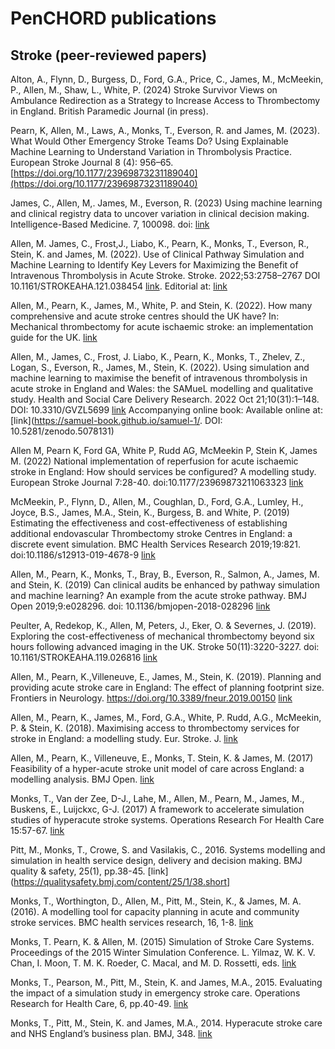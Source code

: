 # PenCHORD publications

## Stroke (peer-reviewed papers)

Alton, A., Flynn, D., Burgess, D., Ford, G.A., Price, C., James, M., McMeekin, P., Allen, M., Shaw, L., White, P. (2024) Stroke Survivor Views on Ambulance Redirection as a Strategy to Increase Access to Thrombectomy in England. British Paramedic Journal (in press).

Pearn, K, Allen, M., Laws, A., Monks, T., Everson, R. and James, M. (2023). What Would Other Emergency Stroke Teams Do? Using Explainable Machine Learning to Understand Variation in Thrombolysis Practice. European Stroke Journal 8 (4): 956–65. [https://doi.org/10.1177/23969873231189040](https://doi.org/10.1177/23969873231189040)

James, C., Allen, M,. James, M., Everson, R. (2023) Using machine learning and clinical registry data to uncover variation in clinical decision making. Intelligence-Based Medicine. 7, 100098. doi: [link](https://doi.org/10.1016/j.ibmed.2023.100098)

Allen, M. James, C., Frost,J., Liabo, K., Pearn, K., Monks, T., Everson, R., Stein, K. and James, M.  (2022). Use of Clinical Pathway Simulation and Machine Learning to Identify Key Levers for Maximizing the Benefit of Intravenous Thrombolysis in Acute Stroke.  Stroke. 2022;53:2758–2767 DOI 10.1161/STROKEAHA.121.038454 [link](https://www.ahajournals.org/doi/10.1161/STROKEAHA.121.038454). Editorial at: [link](https://www.ahajournals.org/doi/10.1161/STROKEAHA.122.039954)

Allen, M., Pearn, K., James, M., White, P. and Stein, K. (2022). How many comprehensive and acute stroke centres should the UK have? In: Mechanical thrombectomy for acute ischaemic stroke: an implementation guide for the UK. [link](https://www.oxfordahsn.org/wp-content/uploads/2022/02/Mechanical-Thrombectomy-for-Ischaemic-Stroke-February-2022.pdf)

Allen, M., James, C., Frost, J. Liabo, K., Pearn, K., Monks, T., Zhelev, Z., Logan, S., Everson, R., James, M., Stein, K. (2022). Using simulation and machine learning to maximise the benefit of intravenous thrombolysis in acute stroke in England and Wales: the SAMueL modelling and qualitative study. Health and Social Care Delivery Research. 2022 Oct 21;10(31):1–148. DOI: 10.3310/GVZL5699 [link](https://pubmed.ncbi.nlm.nih.gov/36302070/) Accompanying online book: Available online at: [link](https://samuel-book.github.io/samuel-1/. DOI: 10.5281/zenodo.5078131)

Allen M, Pearn K, Ford GA, White P, Rudd AG, McMeekin P, Stein K, James M. (2022) National implementation of reperfusion for acute ischaemic stroke in England: How should services be configured? A modelling study. European Stroke Journal 7:28-40. doi:10.1177/23969873211063323 [link](https://journals.sagepub.com/doi/10.1177/23969873211063323)

McMeekin, P., Flynn, D., Allen, M., Coughlan, D., Ford, G.A., Lumley, H., Joyce, B.S., James, M.A., Stein, K., Burgess, B. and White, P. (2019) Estimating the effectiveness and cost-effectiveness of establishing additional endovascular Thrombectomy stroke Centres in England: a discrete event simulation. BMC Health Services Research 2019;19:821. doi:10.1186/s12913-019-4678-9 [link](https://bmchealthservres.biomedcentral.com/articles/10.1186/s12913-019-4678-9)

Allen, M., Pearn, K., Monks, T., Bray, B., Everson, R., Salmon, A., James, M. and Stein, K. (2019) Can clinical audits be enhanced by pathway simulation and machine learning? An example from the acute stroke pathway. BMJ Open 2019;9:e028296. doi: 10.1136/bmjopen-2018-028296 [link](https://bmjopen.bmj.com/content/9/9/e028296)

Peulter, A, Redekop, K., Allen, M, Peters, J., Eker, O. & Severnes, J. (2019). Exploring the cost-effectiveness of mechanical thrombectomy beyond six hours following advanced imaging in the UK. Stroke 50(11):3220-3227. doi: 10.1161/STROKEAHA.119.026816 [link](https://www.ahajournals.org/doi/10.1161/STROKEAHA.119.026816)

Allen, M., Pearn, K.,Villeneuve, E., James, M., Stein, K. (2019). Planning and providing acute stroke care in England: The effect of planning footprint size. Frontiers in Neurology. https://doi.org/10.3389/fneur.2019.00150 [link](https://www.frontiersin.org/journals/neurology/articles/10.3389/fneur.2019.00150/full)

Allen, M., Pearn, K., James, M., Ford, G.A., White, P. Rudd, A.G., McMeekin, P. & Stein, K. (2018). Maximising access to thrombectomy services for stroke in England: a modelling study. Eur. Stroke. J. [link](http://journals.sagepub.com/doi/10.1177/2396987318785421)

Allen, M., Pearn, K., Villeneuve, E., Monks, T. Stein, K. & James, M. (2017) Feasibility of a hyper-acute stroke unit model of care across England: a modelling analysis. BMJ Open. [link](http://dx.doi.org/10.1136/bmjopen-2017-018143)

Monks, T., Van der Zee, D-J., Lahe, M., Allen, M., Pearn, M., James, M., Buskens, E., Luijckxc, G-J. (2017) A framework to accelerate simulation studies of hyperacute stroke systems. Operations Research For Health Care 15:57-67. [link](https://doi.org/10.1016/j.orhc.2017.09.002)

Pitt, M., Monks, T., Crowe, S. and Vasilakis, C., 2016. Systems modelling and simulation in health service design, delivery and decision making. BMJ quality & safety, 25(1), pp.38-45. [link](https://qualitysafety.bmj.com/content/25/1/38.short]

Monks, T., Worthington, D., Allen, M., Pitt, M., Stein, K., & James, M. A. (2016). A modelling tool for capacity planning in acute and community stroke services. BMC health services research, 16, 1-8. [link](https://link.springer.com/article/10.1186/s12913-016-1789-4)

Monks, T. Pearn, K. & Allen, M. (2015) Simulation of Stroke Care Systems. Proceedings of the 2015 Winter Simulation Conference. L. Yilmaz, W. K. V. Chan, I. Moon, T. M. K. Roeder, C. Macal, and M. D. Rossetti, eds. [link](https://eprints.soton.ac.uk/391246/)

Monks, T., Pearson, M., Pitt, M., Stein, K. and James, M.A., 2015. Evaluating the impact of a simulation study in emergency stroke care. Operations Research for Health Care, 6, pp.40-49. [link](https://www.sciencedirect.com/science/article/pii/S2211692314200348)

Monks, T., Pitt, M., Stein, K. and James, M.A., 2014. Hyperacute stroke care and NHS England’s business plan. BMJ, 348. [link](https://www.bmj.com/content/348/bmj.g3049.abstract)
